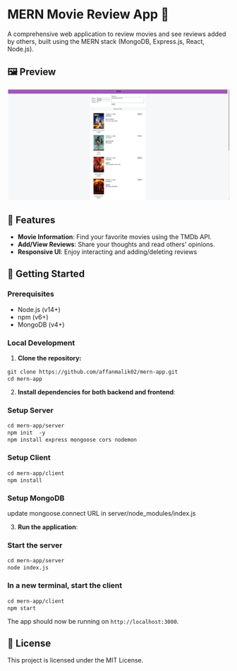 # MERN Movie Review App 🍿

A comprehensive web application to review movies and see reviews added by others, built using the MERN stack (MongoDB, Express.js, React, Node.js).

## 🖼️ Preview   
![Movie Review App Preview](/reviews.jpg)

## 🎥 Features

- **Movie Information**: Find your favorite movies using the TMDb API.
- **Add/View Reviews**: Share your thoughts and read others' opinions.
- **Responsive UI**: Enjoy interacting and adding/deleting reviews

## 🚀 Getting Started

### Prerequisites

- Node.js (v14+)
- npm (v6+)
- MongoDB (v4+)

### Local Development

1. **Clone the repository:**

```
git clone https://github.com/affanmalik02/mern-app.git
cd mern-app
```

2. **Install dependencies for both backend and frontend**:

### Setup Server
```
cd mern-app/server
npm init  -y
npm install express mongoose cors nodemon
```

### Setup Client
```
cd mern-app/client
npm install
```

###  Setup MongoDB

update mongoose.connect URL in server/node_modules/index.js

3. **Run the application**:

### Start the server
```
cd mern-app/server
node index.js
```

### In a new terminal, start the client
```
cd mern-app/client
npm start
```

The app should now be running on `http://localhost:3000`.

## 📜 License

This project is licensed under the MIT License.
